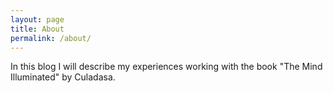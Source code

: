 ```yaml
---
layout: page
title: About
permalink: /about/
---
```


In this blog I will describe my experiences working with the book "The Mind Illuminated" by Culadasa. 